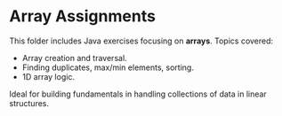 # Array Assignments

This folder includes Java exercises focusing on **arrays**. Topics covered:

- Array creation and traversal.
- Finding duplicates, max/min elements, sorting.
- 1D array logic.

Ideal for building fundamentals in handling collections of data in linear structures.
